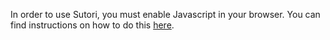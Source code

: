 In order to use Sutori, you must enable Javascript in your browser. You can find instructions on how to do this [here](https://www.enable-javascript.com/).